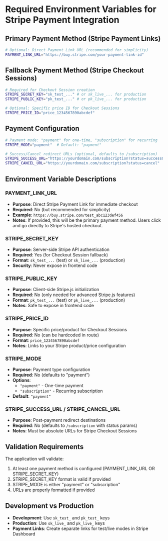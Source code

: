 # Required Environment Variables for Stripe Payment Integration

## Primary Payment Method (Stripe Payment Links)
```bash
# Optional: Direct Payment Link URL (recommended for simplicity)
PAYMENT_LINK_URL="https://buy.stripe.com/your-payment-link-id"
```

## Fallback Payment Method (Stripe Checkout Sessions)
```bash
# Required for Checkout Session creation
STRIPE_SECRET_KEY="sk_test_..." # or sk_live_... for production
STRIPE_PUBLIC_KEY="pk_test_..." # or pk_live_... for production

# Optional: Specific price ID for Checkout Sessions
STRIPE_PRICE_ID="price_1234567890abcdef"
```

## Payment Configuration
```bash
# Payment mode: "payment" for one-time, "subscription" for recurring
STRIPE_MODE="payment"  # Default: "payment"

# Success/Cancel redirect URLs (optional, defaults to /subscription)
STRIPE_SUCCESS_URL="https://yourdomain.com/subscription?status=success&session_id={CHECKOUT_SESSION_ID}"
STRIPE_CANCEL_URL="https://yourdomain.com/subscription?status=cancel"
```

## Environment Variable Descriptions

### PAYMENT_LINK_URL
- **Purpose**: Direct Stripe Payment Link for immediate checkout
- **Required**: No (but recommended for simplicity)
- **Example**: `https://buy.stripe.com/test_abc123def456`
- **Notes**: If provided, this will be the primary payment method. Users click and go directly to Stripe's hosted checkout.

### STRIPE_SECRET_KEY
- **Purpose**: Server-side Stripe API authentication
- **Required**: Yes (for Checkout Session fallback)
- **Format**: `sk_test_...` (test) or `sk_live_...` (production)
- **Security**: Never expose in frontend code

### STRIPE_PUBLIC_KEY
- **Purpose**: Client-side Stripe.js initialization
- **Required**: No (only needed for advanced Stripe.js features)
- **Format**: `pk_test_...` (test) or `pk_live_...` (production)
- **Notes**: Safe to expose in frontend code

### STRIPE_PRICE_ID
- **Purpose**: Specific price/product for Checkout Sessions
- **Required**: No (can be hardcoded in route)
- **Format**: `price_1234567890abcdef`
- **Notes**: Links to your Stripe product/price configuration

### STRIPE_MODE
- **Purpose**: Payment type configuration
- **Required**: No (defaults to "payment")
- **Options**: 
  - `"payment"` - One-time payment
  - `"subscription"` - Recurring subscription
- **Default**: `"payment"`

### STRIPE_SUCCESS_URL / STRIPE_CANCEL_URL
- **Purpose**: Post-payment redirect destinations
- **Required**: No (defaults to `/subscription` with status params)
- **Notes**: Must be absolute URLs for Stripe Checkout Sessions

## Validation Requirements
The application will validate:
1. At least one payment method is configured (PAYMENT_LINK_URL OR STRIPE_SECRET_KEY)
2. STRIPE_SECRET_KEY format is valid if provided
3. STRIPE_MODE is either "payment" or "subscription"
4. URLs are properly formatted if provided

## Development vs Production
- **Development**: Use `sk_test_` and `pk_test_` keys
- **Production**: Use `sk_live_` and `pk_live_` keys
- **Payment Links**: Create separate links for test/live modes in Stripe Dashboard

